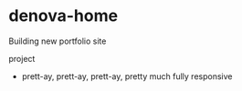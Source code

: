 # denova-home
Building new portfolio site

project
- prett-ay, prett-ay, prett-ay, pretty much fully responsive


